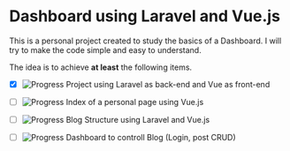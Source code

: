 # Dashboard using Laravel and Vue.js

This is a personal project created to study the basics of a Dashboard. I will try to make the code simple and easy to understand.

The idea is to achieve **at least** the following items.

 - [x] ![Progress](https://progress-bar.dev/100/) Project using Laravel as back-end and Vue as front-end 
 - [ ] ![Progress](https://progress-bar.dev/10/) Index of a personal page using Vue.js
 - [ ] ![Progress](https://progress-bar.dev/0/) Blog Structure using Laravel and Vue.js
 - [ ] ![Progress](https://progress-bar.dev/0/) Dashboard to controll Blog (Login, post CRUD)

